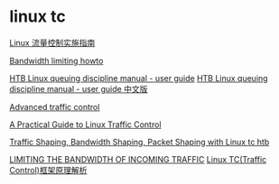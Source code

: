 # linux tc

[Linux 流量控制实施指南](https://www.gsea.com.cn/howto/traffic-control-howto/index.html)

[Bandwidth limiting howto ](https://forums.gentoo.org/viewtopic.php?t=225863)


[HTB Linux queuing discipline manual - user guide](http://luxik.cdi.cz/~devik/qos/htb/manual/userg.htm#intro)
[HTB Linux queuing discipline manual - user guide 中文版](http://www.360doc.com/content/07/0606/14/26398_541923.shtml)

[Advanced traffic control](https://wiki.archlinux.org/index.php/Advanced_traffic_control)

[A Practical Guide to Linux Traffic Control](http://blog.edseek.com/~jasonb/articles/traffic_shaping/)

[Traffic Shaping, Bandwidth Shaping, Packet Shaping with Linux tc htb](https://www.iplocation.net/traffic-control)

[LIMITING THE BANDWIDTH OF INCOMING TRAFFIC](http://koo.fi/blog/2008/04/23/limiting-the-bandwidth-of-incoming-traffic/)
[ Linux TC(Traffic Control)框架原理解析](http://blog.csdn.net/dog250/article/details/40483627)
[]()
[]()
